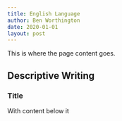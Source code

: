 ```yaml
---
title: English Language
author: Ben Worthington
date: 2020-01-01
layout: post
---
```


This is where the page content goes.

## Descriptive Writing

### Title

With content below it
